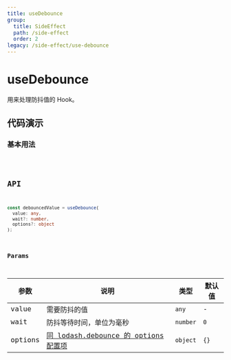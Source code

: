 ```yaml
---
title: useDebounce
group:
  title: SideEffect
  path: /side-effect
  order: 2
legacy: /side-effect/use-debounce
---
```


# useDebounce

用来处理防抖值的 Hook。

## 代码演示

### 基本用法

<code src="./demos/Demo1.tsx" />

## API

```typescript
const debouncedValue = useDebounce(
  value: any,
  wait?: number,
  options?: object
);
```

### Params

| 参数 | 说明 | 类型 | 默认值 |
| --- | --- | --- | --- |
| value | 需要防抖的值 | `any` | - |
| wait | 防抖等待时间，单位为毫秒 | `number` | `0` |
| options | [同 lodash.debounce 的 options 配置项](https://www.lodashjs.com/docs/latest#_debouncefunc-wait0-options) | `object` | `{}` |
